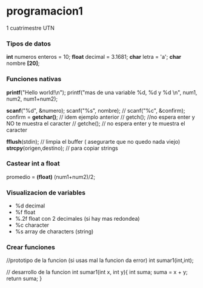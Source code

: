 # programacion1
1 cuatrimestre UTN



### Tipos de datos
**int** numeros enteros = 10;
**float** decimal = 3.1681;
**char** letra = 'a';
**char** nombre **[20]**;
    

### Funciones nativas
**printf**("Hello world!\n");
printf("mas de una variable %d, %d y %d \n", num1, num2, num1+num2);

**scanf**("%d", &numero);
scanf("%s", nombre); // 
scanf("%c", &confirm);
confirm = **getchar()**; // idem ejemplo anterior
//        getch(); //no espera enter y NO te muestra el caracter
//        getche(); // no espera enter y te muestra el caracter

**fflush**(stdin); // limpia el buffer ( asegurarte que no quedo nada viejo)
**strcpy**(origen,destino); // para copiar strings


### Castear int a float
promedio = **(float)** (num1+num2)/2; 

### Visualizacion de variables
- %d      decimal
- %f      float
- %.2f    float con 2 decimales (si hay mas redondea)
- %c      character
- %s      array de characters (string)


### Crear funciones
//prototipo de la funcion (si usas mal la funcion da error)
int sumar1(int,int);

// desarrollo de la funcion
int sumar1(int x, int y){
    int suma;
    suma = x + y;
    return suma;
}